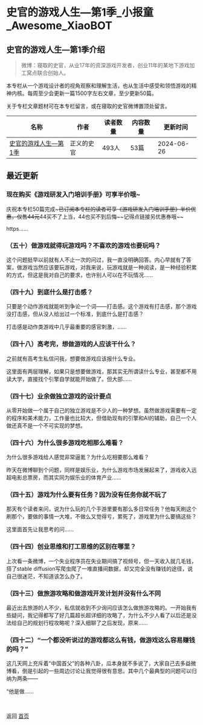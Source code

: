 # 史官的游戏人生—第1季_小报童_Awesome_XiaoBOT

## 史官的游戏人生—第1季介绍
> 微博：寝取的史官，从业17年的资深游戏开发者，创业11年的某地下游戏加工窝点联合创始人。    
    
本专栏从一个游戏设计者的视角观察和理解生活，也从生活中感受和领悟游戏的精神内核。每周至少会更新一篇1500字左右文章，至少更新50篇。    
    
关于专栏文章题材可在本专栏留言，或在寝取的史官微博置顶处留言。  
  


|名称|作者|读者数量|内容数量|更新时间|
|---|---|---|---|---|
|[史官的游戏人生—第1季](https://xiaobot.net/p/sg202301?refer=9c3f1c95-a052-465a-9902-f6d75080262a)|正义的史官|493人|53篇|2024-06-26|

## 最近更新
### 现在购买《游戏研发入门培训手册》可享半价哦~

庆祝本专栏50篇完成~~~已订阅本专栏的读者可享《游戏研发入门培训手册》半价优惠，仅售44元~~44买不了上当，44也买不到后悔~~记得点链接另优惠券哦~~

https......

### （五十）做游戏就得玩游戏吗？不喜欢的游戏也要玩吗？

这个问题挺早以前就有人不止一次的问过，我一直没明确回答。内心早就有了答案，做游戏当然应该要玩游戏，对我来说，玩游戏就是一种阅读，是一种经验积累的方式，但这是我对自己的要求，也许别人可以在不玩情况......

### （四十九）到底什么是打击感？

只要是个动作游戏就能听到争论一个词——打击感。这个游戏有打击感，那个游戏没打击感，但从没人给出过一个标准，到底什么是打击感？

打击感是动作类游戏中几乎最重要的感官刺激，......

### （四十八）高考完，想做游戏的人应该干什么？

之前就有高考生私信问我，想要做游戏应该报什么专业。

这里面有两层理解，如果只是想要做游戏，那其实无所谓读什么专业，甚至都不用读大学，直接找个引擎自学就能开始做了。但大部......

### （四十七）业余做独立游戏的设计要点

从零开始做一个属于自己的独立游戏是不少人的一种梦想。虽然做游戏需要有一定的程序和美术能力，工作量也比较大，但借助现有的引擎和AI的辅助，自己一个人做还真不是一个不可实现的梦想。

### （四十六）为什么很多游戏吃相那么难看？

为什么很多游戏给人感觉非常逼氪？为什么吃相要那么难看？

昨天在微博聊到个问题，同样是娱乐业，为什么游戏市场发展起来了，游戏收入远超电影总票房，而其实同为娱乐业的体育产业......

### （四十五）游戏为什么要有任务？因为没有任务你就不玩了

那天有个读者来问，说为什么玩的几个手游里要有那么多日常任务？他每天刷这个刷那个，要做的事情一大堆，不做么又觉得亏，累死了，游戏里为什么要搞这些？

这里面首先让我思考的问......

### （四十四）创业思维和打工思维的区别在哪里？

上次看一条微博，一个失业程序员在失业期间搞了视频号，但一天收入就几毛钱，搭了stable
diffusion写爬虫爬了一堆直播间数据，却又完全没有赚钱的途径，说自己很迷茫，不知道该怎么办了。

### （四十三）做旅游攻略和做游戏开发计划并没有什么不同

最近出去旅游的人不少，私信就收到不少询问应该怎么做旅游攻略的。一开始我有些疑问，我记得都写了好几篇超长超详细的攻略了，为什么不少人看了以后还是没法给自己的规划行程攻略呢？深入细聊了之后发现，原来......

### （四十二）“一个都没听说过的游戏都这么有钱，做游戏这么容易赚钱的吗？”

这几天网上充斥着“中国首父”的各种八卦，瓜本身就不多说了，大家自己去多益微博看，倒是引起的一些周边讨论让我觉得很有意思。其中几个最典型的问题可以归纳为两条——

“他是做......


<a href="https://github.com/Reno9527/awesome-xiaobot" style="color: white; text-decoration: none;">awesome-xiaobot</a>

返回 [首页](../README.md)
